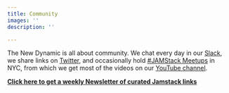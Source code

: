 ```yaml
---
title: Community
images: ''
description: ''

---
```

The New Dynamic is all about community. We chat every day in our [Slack](https://slack.tnd.dev), we share links on [Twitter](https://twitter.com/thenewdynamic), and occasionally hold [#JAMStack Meetups](https://twitter.com/thenewdynamic) in NYC, from which we get most of the videos on our [YouTube channel](https://www.youtube.com/channel/UCIGy4_KqcaGvltWCLpMXWug).

[**Click here to get a weekly Newsletter of curated Jamstack links**](https://jamstack.email/)